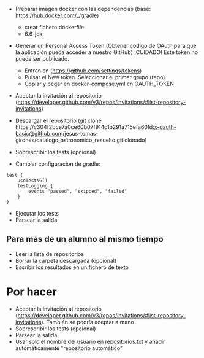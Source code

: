 * Preparar imagen docker con las dependencias (base: https://hub.docker.com/_/gradle)
  - crear fichero dockerfile
  - 6.6-jdk  

* Generar un Personal Access Token (Obtener codigo de OAuth para que la aplicación pueda acceder a nuestro GitHub) ¡CUIDADO! Este token no puede ser publicado.
  - Entran en (https://github.com/settings/tokens) 
  - Pulsar el New token. Seleccionar el primer grupo (repo)
  - Copiar y pegar en docker-compose.yml en OAUTH_TOKEN

* Aceptar la invitación al repositorio (https://developer.github.com/v3/repos/invitations/#list-repository-invitations)

* Descargar el repositorio (git clone https://c304f2bce7a0ce60b07f914c1b291a715efa60fd:x-oauth-basic@github.com/jesus-tomas-girones/catalogo_astronomico_resuelto.git clonado)
* Sobrescribir los tests (opcional)
* Cambiar configuracion de gradle:
```
test {
    useTestNG()
    testLogging {
        events "passed", "skipped", "failed"
    }
}
```

* Ejecutar los tests
* Parsear la salida

## Para más de un alumno al mismo tiempo
* Leer la lista de repositorios
* Borrar la carpeta descargada (opcional)
* Escribir los resultados en un fichero de texto


# Por hacer
* Aceptar la invitación al repositorio (https://developer.github.com/v3/repos/invitations/#list-repository-invitations). También se podría aceptar a mano
* Sobrescribir los tests (opcional)
* Parsear la salida
* Usar solo el nombre del usuario en repositorios.txt y añadir automáticamente "repositorio automático"